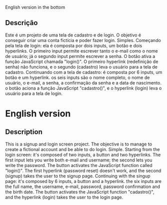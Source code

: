 English version in the bottom

## Descrição

  Este é um projeto de uma tela de cadastro e de login. O objetivo é conseguir criar uma conta fictícia e poder fazer login. Simples. Começando pela tela de login: ela é composta por dois inputs, um botão e dois hyperlinks. O primeiro input permite escrever tanto o e-mail como o nome de usuário; já o segundo input permite escrever a senha. O botão ativa a função JavaScript chamada "login()". O primeiro hyperlink (redefinição de senha) não funciona, e o segundo (cadastro) leva o usuário para a tela de cadastro. Continuando com a tela de cadastro: é composta por 6 inputs, um botão e um hyperlink. os seis inputs são o nome completo, o nome de usuário, o e-mail, a senha, a confirmação da senha e a data de nascimento. o botão aciona a função JavaScript "cadastro()", e o hyperlink (login) leva o usuário para a tela de login.

# English version


## Description

  This is a signup and login screen project. The objective is to manage to create a fictional account and be able to do login. Simple. Starting from the login screen: it's composed of two inputs, a button and two hyperlinks. The first input lets you write both e-mail and username; the second lets you write the password. The button activates the JavaScript function called "login()". The first hyperlink (password reset) doesn't work, and the second (signup) takes the user to the signup page. Continuing with the singup page: it's composed by 6 inputs, a button and a hyperlink. the six inputs are the full name, the username, e-mail, password, password confirmation and the birth date. The button activates the JavaScript function "cadastro()", and the hyperlink (login) takes the user to the login page.
